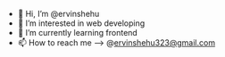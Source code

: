 - 👋 Hi, I’m @ervinshehu
- 👀 I’m interested in web developing
- 🌱 I’m currently learning frontend
- 📫 How to reach me --> @ervinshehu323@gmail.com 

<!---
ervinshehu/ervinshehu is a ✨ special ✨ repository because its `README.md` (this file) appears on your GitHub profile.
You can click the Preview link to take a look at your changes.
--->
